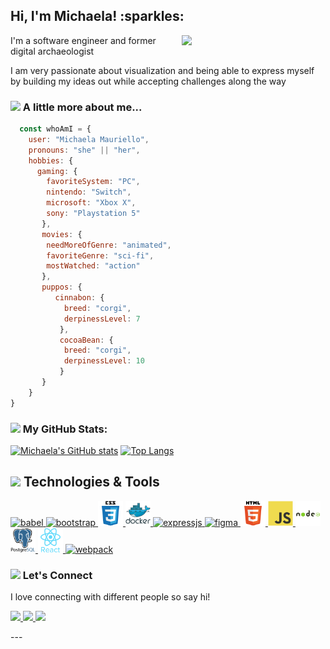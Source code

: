 <h2> Hi, I'm Michaela! :sparkles:</h2>
<img align='right' src="https://i.giphy.com/media/l0HlNaQ6gWfllcjDO/giphy.webp" width="230">
<p>I'm a software engineer and former digital archaeologist</p>
<p>I am very passionate about visualization and being able to express myself by building my ideas out while accepting challenges along the way</p>

### <img src="https://media1.giphy.com/media/CLYzOazFhhZClh1PdZ/giphy.gif" width="50"> A little more about me...  

```javascript
  const whoAmI = {
    user: "Michaela Mauriello",
    pronouns: "she" || "her",
    hobbies: {
      gaming: {
        favoriteSystem: "PC",
        nintendo: "Switch",
        microsoft: "Xbox X",
        sony: "Playstation 5"
       },
       movies: {
        needMoreOfGenre: "animated",
        favoriteGenre: "sci-fi",
        mostWatched: "action"
       },
       puppos: {
          cinnabon: {
            breed: "corgi",
            derpinessLevel: 7
           },
           cocoaBean: {
            breed: "corgi",
            derpinessLevel: 10
           }
       }
    }
}
```

### <img src="https://i.giphy.com/media/dxn6fRlTIShoeBr69N/giphy.webp" width="50">  My GitHub Stats: 
[![Michaela's GitHub stats](https://github-readme-stats.vercel.app/api?username=mgmauriello&theme=panda&hide=stars,contribs&show_icons=true)](https://github.com/mgmauriello/github-readme-stats)
[![Top Langs](https://github-readme-stats.vercel.app/api/top-langs/?username=mgmauriello&theme=panda&layout=compact)](https://github.com/mgmauriello/github-readme-stats)


## <img src="https://i.giphy.com/media/pVYCDUGiSmaC6WXlnP/giphy.webp" width="50">  Technologies & Tools

<p align="left"> 
  <a href="https://babeljs.io/" target="_blank"> 
    <img src="https://cdn.jsdelivr.net/gh/devicons/devicon/icons/babel/babel-original.svg" alt="babel" width="40" height="40"/> 
  </a> 
  <a href="https://getbootstrap.com/" target="_blank"> 
    <img src="https://cdn.jsdelivr.net/gh/devicons/devicon/icons/bootstrap/bootstrap-plain.svg" alt="bootstrap" width="40" height="40"/> 
  </a> 
  <a href="https://developer.mozilla.org/en-US/docs/Web/CSS" target="_blank"> 
    <img src="https://raw.githubusercontent.com/devicons/devicon/master/icons/css3/css3-original-wordmark.svg" alt="css3" width="40" height="40"/> 
  </a>   
  <a href="https://www.docker.com/" target="_blank"> 
    <img src="https://raw.githubusercontent.com/devicons/devicon/master/icons/docker/docker-original-wordmark.svg" alt="docker" width="40" height="40"/> 
  </a> 
   <a href="https://expressjs.com/" target="_blank"> 
    <img src="https://cdn.jsdelivr.net/gh/devicons/devicon/icons/express/express-original.svg" alt="expressjs" width="40" height="40"/> 
  </a> 
   <a href="https://www.figma.com/" target="_blank"> 
    <img src="https://cdn.jsdelivr.net/gh/devicons/devicon/icons/figma/figma-original.svg" alt="figma" width="40" height="40"/> 
  </a> 
  <a href="https://www.w3.org/html/" target="_blank"> 
    <img src="https://raw.githubusercontent.com/devicons/devicon/master/icons/html5/html5-original-wordmark.svg" alt="html5" width="40" height="40"/> 
  </a> 
  <a href="https://developer.mozilla.org/en-US/docs/Web/JavaScript" target="_blank"> 
    <img src="https://raw.githubusercontent.com/devicons/devicon/master/icons/javascript/javascript-original.svg" alt="javascript" width="40" 
         height="40"/> 
  </a>
  <a href="https://nodejs.org" target="_blank">
    <img src="https://raw.githubusercontent.com/devicons/devicon/master/icons/nodejs/nodejs-original-wordmark.svg" alt="nodejs" width="40" height="40"/> 
  </a> 
  <a href="https://www.postgresql.org" target="_blank"> 
    <img src="https://raw.githubusercontent.com/devicons/devicon/master/icons/postgresql/postgresql-original-wordmark.svg" alt="postgresql" width="40" 
      height="40"/> 
  </a> 
  <a href="https://reactjs.org/" target="_blank"> 
    <img src="https://raw.githubusercontent.com/devicons/devicon/master/icons/react/react-original-wordmark.svg" alt="react" width="40" height="40"/> 
  </a> 
  <a href="https://webpack.js.org" target="_blank"> 
    <img src="https://cdn.jsdelivr.net/gh/devicons/devicon/icons/webpack/webpack-original.svg" alt="webpack" width="40" height="40"/> 
  </a>
</p>

### <img src="https://i.giphy.com/media/X8p1DGHTTsEJ9JRWhg/giphy.webp" width="50">  Let's Connect

<p> I love connecting with different people so say hi!</p>

<p align='left'>
  <a href="https://www.linkedin.com/in/michaela-mauriello/">
    <img height="30" src="https://cdn.jsdelivr.net/gh/devicons/devicon/icons/linkedin/linkedin-original.svg">
  </a>
  <a href="https://discord.com/users/craazykat" target="_blank" rel="noreferrer">
    <img src="https://raw.githubusercontent.com/danielcranney/readme-generator/main/public/icons/socials/discord.svg" width="30" />
  </a>   
  <a href="https://www.github.com/mgmauriello" target="_blank" rel="noreferrer">
    <img src="https://raw.githubusercontent.com/danielcranney/readme-generator/main/public/icons/socials/github.svg" width="30" />
  </a>   
</p>
---
